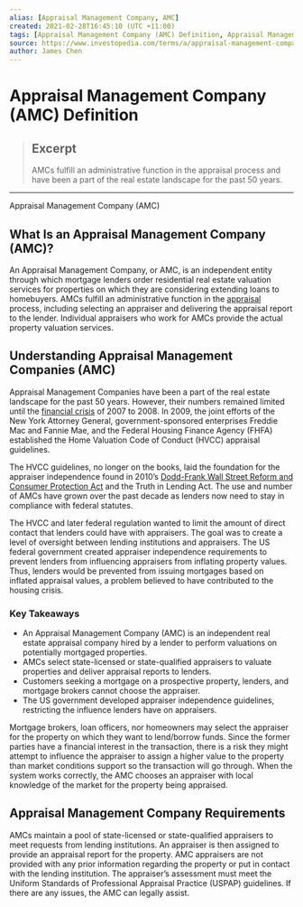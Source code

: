 ```yaml
---
alias: [Appraisal Management Company, AMC]
created: 2021-02-28T16:45:10 (UTC +11:00)
tags: [Appraisal Management Company (AMC) Definition, Appraisal Management Company (AMC)]
source: https://www.investopedia.com/terms/a/appraisal-management-company-amc.asp
author: James Chen
---
```


# Appraisal Management Company (AMC) Definition

> ## Excerpt
> AMCs fulfill an administrative function in the appraisal process and have been a part of the real estate landscape for the past 50 years.

---

Appraisal Management Company (AMC)
## What Is an Appraisal Management Company (AMC)?

An Appraisal Management Company, or AMC, is an independent entity through which mortgage lenders order residential real estate valuation services for properties on which they are considering extending loans to homebuyers. AMCs fulfill an administrative function in the [appraisal](https://www.investopedia.com/terms/a/appraisal.asp) process, including selecting an appraiser and delivering the appraisal report to the lender. Individual appraisers who work for AMCs provide the actual property valuation services.

## Understanding Appraisal Management Companies (AMC)

Appraisal Management Companies have been a part of the real estate landscape for the past 50 years. However, their numbers remained limited until the [financial crisis](https://www.investopedia.com/articles/economics/09/financial-crisis-review.asp) of 2007 to 2008. In 2009, the joint efforts of the New York Attorney General, government-sponsored enterprises Freddie Mac and Fannie Mae, and the Federal Housing Finance Agency (FHFA) established the Home Valuation Code of Conduct (HVCC) appraisal guidelines.

The HVCC guidelines, no longer on the books, laid the foundation for the appraiser independence found in 2010’s [Dodd-Frank Wall Street Reform and Consumer Protection Act](https://www.investopedia.com/terms/d/dodd-frank-financial-regulatory-reform-bill.asp) and the Truth in Lending Act. The use and number of AMCs have grown over the past decade as lenders now need to stay in compliance with federal statutes.

The HVCC and later federal regulation wanted to limit the amount of direct contact that lenders could have with appraisers. The goal was to create a level of oversight between lending institutions and appraisers. The US federal government created appraiser independence requirements to prevent lenders from influencing appraisers from inflating property values. Thus, lenders would be prevented from issuing mortgages based on inflated appraisal values, a problem believed to have contributed to the housing crisis.

### Key Takeaways

-   An Appraisal Management Company (AMC) is an independent real estate appraisal company hired by a lender to perform valuations on potentially mortgaged properties.
-   AMCs select state-licensed or state-qualified appraisers to valuate properties and deliver appraisal reports to lenders.
-   Customers seeking a mortgage on a prospective property, lenders, and mortgage brokers cannot choose the appraiser.
-   The US government developed appraiser independence guidelines, restricting the influence lenders have on appraisers.

Mortgage brokers, loan officers, nor homeowners may select the appraiser for the property on which they want to lend/borrow funds. Since the former parties have a financial interest in the transaction, there is a risk they might attempt to influence the appraiser to assign a higher value to the property than market conditions support so the transaction will go through. When the system works correctly, the AMC chooses an appraiser with local knowledge of the market for the property being appraised.

## Appraisal Management Company Requirements

AMCs maintain a pool of state-licensed or state-qualified appraisers to meet requests from lending institutions. An appraiser is then assigned to provide an appraisal report for the property. AMC appraisers are not provided with any prior information regarding the property or put in contact with the lending institution. The appraiser’s assessment must meet the Uniform Standards of Professional Appraisal Practice (USPAP) guidelines. If there are any issues, the AMC can legally assist.
